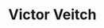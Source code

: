 ---
# Display name
title: Victor Veitch

# Username (this should match the folder name)
authors:
- victor_veitch

social:
- icon: house-user
  icon_pack: fas
  link: http://victorveitch.com/

---